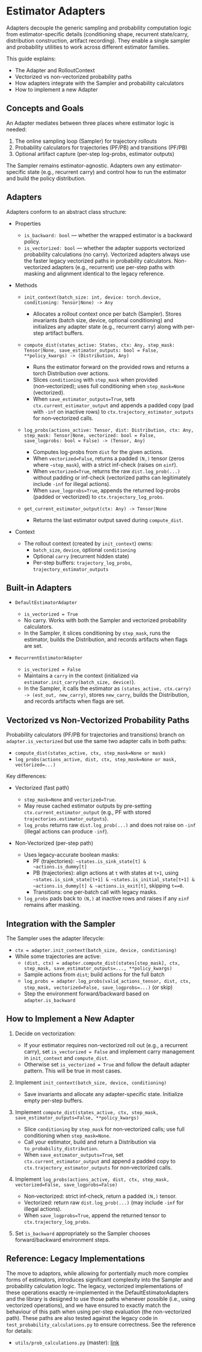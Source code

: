 # Estimator Adapters

Adapters decouple the generic sampling and probability computation logic from estimator-specific details (conditioning shape, recurrent state/carry, distribution construction, artifact recording). They enable a single sampler and probability utilities to work across different estimator families.

This guide explains:
- The Adapter and RolloutContext
- Vectorized vs non-vectorized probability paths
- How adapters integrate with the Sampler and probability calculators
- How to implement a new Adapter

## Concepts and Goals

An Adapter mediates between three places where estimator logic is needed:
1) The online sampling loop (Sampler) for trajectory rollouts
2) Probability calculators for trajectories (PF/PB) and transitions (PF/PB)
3) Optional artifact capture (per-step log-probs, estimator outputs)

The Sampler remains estimator-agnostic. Adapters own any estimator-specific state (e.g., recurrent carry) and control how to run the estimator and build the policy distribution.

## Adapters

Adapters conform to an abstract class structure:

- Properties
  - `is_backward: bool` — whether the wrapped estimator is a backward policy.
  - `is_vectorized: bool` — whether the adapter supports vectorized probability calculations (no carry). Vectorized adapters always use the faster legacy vectorized paths in probability calculators. Non-vectorized adapters (e.g., recurrent) use per-step paths with masking and alignment identical to the legacy reference.

- Methods
  - `init_context(batch_size: int, device: torch.device, conditioning: Tensor|None) -> Any`
    - Allocates a rollout context once per batch (Sampler). Stores invariants (batch size, device, optional conditioning) and initializes any adapter state (e.g., recurrent carry) along with per-step artifact buffers.

  - `compute_dist(states_active: States, ctx: Any, step_mask: Tensor|None, save_estimator_outputs: bool = False, **policy_kwargs) -> (Distribution, Any)`
    - Runs the estimator forward on the provided rows and returns a torch Distribution over actions.
    - Slices `conditioning` with `step_mask` when provided (non‑vectorized); uses full conditioning when `step_mask=None` (vectorized).
    - When `save_estimator_outputs=True`, sets `ctx.current_estimator_output` and appends a padded copy (pad with `-inf` on inactive rows) to `ctx.trajectory_estimator_outputs` for non‑vectorized calls.

  - `log_probs(actions_active: Tensor, dist: Distribution, ctx: Any, step_mask: Tensor|None, vectorized: bool = False, save_logprobs: bool = False) -> (Tensor, Any)`
    - Computes log-probs from `dist` for the given actions.
    - When `vectorized=False`, returns a padded `(N,)` tensor (zeros where `~step_mask`), with a strict inf-check (raises on `±inf`).
    - When `vectorized=True`, returns the raw `dist.log_prob(...)` without padding or inf-check (vectorized paths can legitimately include `-inf` for illegal actions).
    - When `save_logprobs=True`, appends the returned log-probs (padded or vectorized) to `ctx.trajectory_log_probs`.

  - `get_current_estimator_output(ctx: Any) -> Tensor|None`
    - Returns the last estimator output saved during `compute_dist`.

- Context
  - The rollout context (created by `init_context`) owns:
    - `batch_size`, `device`, optional `conditioning`
    - Optional `carry` (recurrent hidden state)
    - Per-step buffers: `trajectory_log_probs`, `trajectory_estimator_outputs`

## Built-in Adapters

- `DefaultEstimatorAdapter`
  - `is_vectorized = True`
  - No carry. Works with both the Sampler and vectorized probability calculators.
  - In the Sampler, it slices conditioning by `step_mask`, runs the estimator, builds the Distribution, and records artifacts when flags are set.

- `RecurrentEstimatorAdapter`
  - `is_vectorized = False`
  - Maintains a `carry` in the context (initialized via `estimator.init_carry(batch_size, device)`).
  - In the Sampler, it calls the estimator as `(states_active, ctx.carry) -> (est_out, new_carry)`, stores `new_carry`, builds the Distribution, and records artifacts when flags are set.

## Vectorized vs Non-Vectorized Probability Paths

Probability calculators (PF/PB for trajectories and transitions) branch on `adapter.is_vectorized` but use the same two adapter calls in both paths:

- `compute_dist(states_active, ctx, step_mask=None or mask)`
- `log_probs(actions_active, dist, ctx, step_mask=None or mask, vectorized=...)`

Key differences:

- Vectorized (fast path)
  - `step_mask=None` and `vectorized=True`.
  - May reuse cached estimator outputs by pre-setting `ctx.current_estimator_output` (e.g., PF with stored `trajectories.estimator_outputs`).
  - `log_probs` returns raw `dist.log_prob(...)` and does not raise on `-inf` (illegal actions can produce `-inf`).

- Non‑Vectorized (per-step path)
  - Uses legacy-accurate boolean masks:
    - PF (trajectories): `~states.is_sink_state[t] & ~actions.is_dummy[t]`
    - PB (trajectories): align actions at `t` with states at `t+1`, using `~states.is_sink_state[t+1] & ~states.is_initial_state[t+1] & ~actions.is_dummy[t] & ~actions.is_exit[t]`, skipping `t==0`.
    - Transitions: one per-batch call with legacy masks.
  - `log_probs` pads back to `(N,)` at inactive rows and raises if any `±inf` remains after masking.

## Integration with the Sampler

The Sampler uses the adapter lifecycle:
- `ctx = adapter.init_context(batch_size, device, conditioning)`
- While some trajectories are active:
  - `(dist, ctx) = adapter.compute_dist(states[step_mask], ctx, step_mask, save_estimator_outputs=..., **policy_kwargs)`
  - Sample actions from `dist`; build actions for the full batch
  - `log_probs = adapter.log_probs(valid_actions_tensor, dist, ctx, step_mask, vectorized=False, save_logprobs=...)` (or skip)
  - Step the environment forward/backward based on `adapter.is_backward`

## How to Implement a New Adapter
1) Decide on vectorization:
   - If your estimator requires non-vectorized roll out (e.g., a recurrent carry), set `is_vectorized = False` and implement carry management in `init_context` and `compute_dist`.
   - Otherwise set `is_vectorized = True` and follow the default adapter pattern. This will be true in most cases.

2) Implement `init_context(batch_size, device, conditioning)`
   - Save invariants and allocate any adapter-specific state. Initialize empty per-step buffers.

3) Implement `compute_dist(states_active, ctx, step_mask, save_estimator_outputs=False, **policy_kwargs)`
   - Slice `conditioning` by `step_mask` for non‑vectorized calls; use full conditioning when `step_mask=None`.
   - Call your estimator, build and return a Distribution via `to_probability_distribution`.
   - When `save_estimator_outputs=True`, set `ctx.current_estimator_output` and append a padded copy to `ctx.trajectory_estimator_outputs` for non‑vectorized calls.

4) Implement `log_probs(actions_active, dist, ctx, step_mask, vectorized=False, save_logprobs=False)`
   - Non‑vectorized: strict inf-check, return a padded `(N,)` tensor.
   - Vectorized: return raw `dist.log_prob(...)` (may include `-inf` for illegal actions).
   - When `save_logprobs=True`, append the returned tensor to `ctx.trajectory_log_probs`.

6) Set `is_backward` appropriately so the Sampler chooses forward/backward environment steps.

## Reference: Legacy Implementations

The move to adaptors, while allowing for portentially much more complex forms of estimators, introduces significant complexity into the Sampler and probability calculation logic. The legacy, vectorized implementations of these operations exactly re-implemented in the DefaultEstimatorAdapters and the library is designed to use those paths whenever possible (i.e., using vectorized operations), and we have ensured to exactly match the behaviour of this path when using per-step evaluation (the non-vectorized path). These paths are also tested against the legacy code in `test_probability_calculations.py` to ensure correctness. See the reference for details:

- `utils/prob_calculations.py` (master): [link](https://raw.githubusercontent.com/GFNOrg/torchgfn/refs/heads/master/src/gfn/utils/prob_calculations.py)